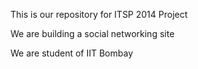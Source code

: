 This is our repository for ITSP 2014 Project

We are building a social networking site

We are student of IIT Bombay